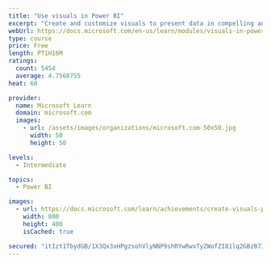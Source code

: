 ```yaml
---
title: "Use visuals in Power BI"
excerpt: "Create and customize visuals to present data in compelling and insightful ways."
webUrl: https://docs.microsoft.com/en-us/learn/modules/visuals-in-power-bi/
type: course
price: Free
length: PT1H16M
ratings:
  count: 5454
  average: 4.7568755
heat: 60

provider:
  name: Microsoft Learn
  domain: microsoft.com
  images:
    - url: /assets/images/organizations/microsoft.com-50x50.jpg
      width: 50
      height: 50

levels:
  - Intermediate

topics:
  - Power BI

images:
  - url: https://docs.microsoft.com/learn/achievements/create-visuals-power-bi-desktop-social.png
    width: 800
    height: 400
    isCached: true

secured: "itIzt1TbydGB/1X3Qx3xHPgzsohVlyNNP9shRYwRwxTyZWofZI81lq2GBzB73UASRIM9ocQkxr29TAC4hHrj3hWezIbX08qVwy3HguCalYMD7QtVwnQqbRKBv4iZJssCOskvlS1bxp3E0ysaJwwQIXdXRgYuNkhCYW/JpRjGrRXxS7udddm96qHv10zjaNGnsmhiYLlZhDxTkt8UQlNWLzqbf2+YgnI2pgDrR3nK3mR9T5hJGWpvkQ5P22kN7FlduC2wwog+Is1t8MZWhDVdwfYN2LMuRvfytK0+yC3XL3pwnonpyjpeEbpnz9dw+8E4CZzwDAePd4ux7lKuZaaXGQvKelaRFDraPTMau4PVNkFrTVaj+FyrX19mtaajVmdrWo4nXZ33OeND3owSWUCE1qA128JeN+nOniRgrXiVj48=;AqlGkUhS5FQDBJg55YImrQ=="
---
```


